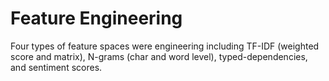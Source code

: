 # Feature Engineering

Four types of feature spaces were engineering including TF-IDF (weighted score and matrix), N-grams (char and word level), typed-dependencies, and sentiment scores.
